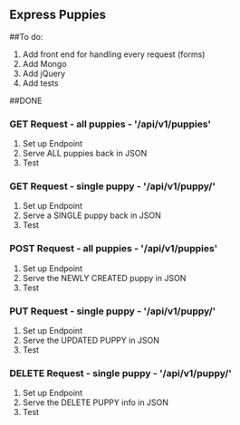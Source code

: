 ## Express Puppies

##To do:
1. Add front end for handling every request (forms)
1. Add Mongo
1. Add jQuery
1. Add tests

##DONE

### GET Request - all puppies - '/api/v1/puppies'

1. Set up Endpoint
1. Serve ALL puppies back in JSON
1. Test

### GET Request - single puppy - '/api/v1/puppy/<id>'

1. Set up Endpoint
1. Serve a SINGLE puppy back in JSON
1. Test

### POST Request - all puppies - '/api/v1/puppies'

1. Set up Endpoint
1. Serve the NEWLY CREATED puppy in JSON
1. Test

### PUT Request - single puppy - '/api/v1/puppy/<id>'

1. Set up Endpoint
1. Serve the UPDATED PUPPY in JSON
1. Test

### DELETE Request - single puppy - '/api/v1/puppy/<id>'

1. Set up Endpoint
1. Serve the DELETE PUPPY info in JSON
1. Test
